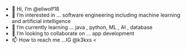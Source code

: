 - 👋 Hi, I’m @eliwolf18
- 👀 I’m interested in ... software engineering including machine learning and artificial intelligence
- 🌱 I’m currently learning ... java , python, ML , AI , database
- 💞️ I’m looking to collaborate on ... app development 
- 📫 How to reach me ...IG @k3kxs <

<!---
eliwolf18/eliwolf18 is a ✨ special ✨ repository because its `README.md` (this file) appears on your GitHub profile.
You can click the Preview link to take a look at your changes.
--->
